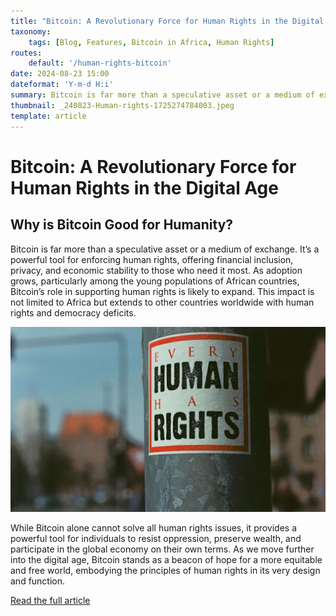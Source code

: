 ```yaml
---
title: "Bitcoin: A Revolutionary Force for Human Rights in the Digital Age"
taxonomy:
    tags: [Blog, Features, Bitcoin in Africa, Human Rights]
routes:
    default: '/human-rights-bitcoin'
date: 2024-08-23 15:00
dateformat: 'Y-m-d H:i'
summary: Bitcoin is far more than a speculative asset or a medium of exchange. It’s a powerful tool for enforcing human rights, offering financial inclusion, privacy, and economic stability to those who need it most.
thumbnail: _240823-Human-rights-1725274784003.jpeg
template: article
---
```


# Bitcoin: A Revolutionary Force for Human Rights in the Digital Age

## Why is Bitcoin Good for Humanity?

Bitcoin is far more than a speculative asset or a medium of exchange. It’s a powerful tool for enforcing human rights, offering financial inclusion, privacy, and economic stability to those who need it most. As adoption grows, particularly among the young populations of African countries, Bitcoin’s role in supporting human rights is likely to expand. This impact is not limited to Africa but extends to other countries worldwide with human rights and democracy deficits.

![](_240823-Human-rights-1725274784003.jpeg)

While Bitcoin alone cannot solve all human rights issues, it provides a powerful tool for individuals to resist oppression, preserve wealth, and participate in the global economy on their own terms. As we move further into the digital age, Bitcoin stands as a beacon of hope for a more equitable and free world, embodying the principles of human rights in its very design and function.

[Read the full article](https://h17n.com/human-rights/)

